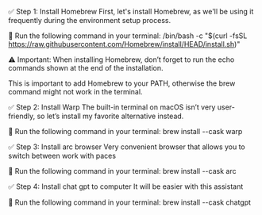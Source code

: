 ✅ Step 1: Install Homebrew
First, let's install Homebrew, as we'll be using it frequently during the environment setup process.

🔧 Run the following command in your terminal:
/bin/bash -c "$(curl -fsSL https://raw.githubusercontent.com/Homebrew/install/HEAD/install.sh)"

⚠️ Important:
When installing Homebrew, don’t forget to run the echo commands shown at the end of the installation.

This is important to add Homebrew to your PATH, otherwise the brew command might not work in the terminal.

✅ Step 2: Install Warp
The built-in terminal on macOS isn’t very user-friendly, so let’s install my favorite alternative instead.

🔧 Run the following command in your terminal:
brew install --cask warp

✅ Step 3: Install arc browser
Very convenient browser that allows you to switch between work with paces

🔧 Run the following command in your terminal:
brew install --cask arc

✅ Step 4: Install chat gpt to computer
It will be easier with this assistant 

🔧 Run the following command in your terminal:
brew install --cask chatgpt





